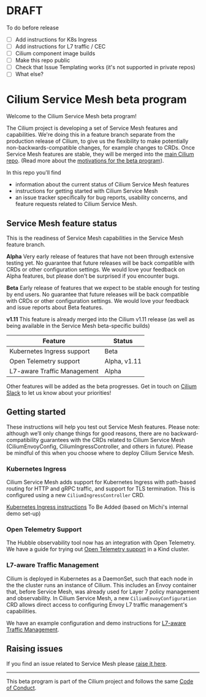 # DRAFT

To do before release 

- [ ] Add instructions for K8s Ingress
- [ ] Add instructions for L7 traffic / CEC
- [ ] Cilium component image builds
- [ ] Make this repo public 
- [ ] Check that Issue Templating works (it's not supported in private repos) 
- [ ] What else? 

# Cilium Service Mesh beta program

Welcome to the Cilium Service Mesh beta program! 

The Cilium project is developing a set of Service Mesh features and capabilities. We're doing this in a feature branch separate from the production release of Cilium, to give us the flexibility to make potentially non-backwards-compatible changes, for example changes to CRDs. Once Service Mesh features are stable, they will be merged into the [main Cilium repo](https://github.com/cilium/cilium). (Read more about the [motivations for the beta program](https://cilium.io/blog/2021/12/01/cilium-service-mesh-beta)). 

In this repo you'll find 
* information about the current status of Cilium Service Mesh features
* instructions for getting started with Cilium Service Mesh
* an issue tracker specifically for bug reports, usability concerns, and feature requests related to Cilium Service Mesh. 

## Service Mesh feature status 

This is the readiness of Service Mesh capabilities in the Service Mesh feature branch.

**Alpha** Very early release of features that have not been through extensive testing yet. No guarantee that future releases will be back compatible with CRDs or other configuration settings. We would love your feedback on Alpha features, but please don't be surprised if you encounter bugs.

**Beta** Early release of features that we expect to be stable enough for testing by end users. No guarantee that future releases will be back compatible with CRDs or other configuration settings. We would love your feedback and issue reports about Beta features. 

**v1.11** This feature is already merged into the Cilium v1.11 release (as well as being available in the Service Mesh beta-specific builds)

| Feature | Status | 
|---------|--------|
| Kubernetes Ingress support | Beta |
| Open Telemetry support | Alpha, v1.11 |
| L7-aware Traffic Management | Alpha | 

Other features will be added as the beta progresses. Get in touch on [Cilium Slack](http://slack.cilium.io) to let us know about your priorities! 

## Getting started

These instructions will help you test out Service Mesh features. Please note: although we’ll only change things for good reasons, there are no backward-compatibility guarantees with the CRDs related to Cilium Service Mesh (CiliumEnvoyConfig, CiliumIngressController, and others in future). Please be mindful of this when you choose where to deploy Cilium Service Mesh.

### Kubernetes Ingress

Cilium Service Mesh adds support for Kubernetes Ingress with path-based routing for HTTP and gRPC traffic, and support for TLS termination. This is configured using a new `CiliumIngressController` CRD. 

[Kubernetes Ingress instructions]() To Be Added (based on Michi's internal demo set-up) 

### Open Telemetry Support 

The Hubble observability tool now has an integration with Open Telemetry.  We have a guide for trying out [Open Telemetry support](https://github.com/cilium/hubble-otel/blob/main/USER_GUIDE_KIND.md) in a Kind cluster. 

### L7-aware Traffic Management

Cilium is deployed in Kubernetes as a DaemonSet, such that each node in the the cluster runs an instance of Cilium. This includes an Envoy container that, before Service Mesh, was already used for Layer 7 policy management and observability. In Cilium Service Mesh, a new `CiliumEnvoyConfiguration` CRD allows direct access to configuring Envoy L7 traffic management's capabilities. 

We have an example configuration and demo instructions for [L7-aware Traffic Management](https://github.com/cilium/cilium-service-mesh-beta/tree/main/l7-traffic-management).  

## Raising issues

If you find an issue related to Service Mesh please [raise it here](https://github.com/cilium/cilium-service-mesh-beta/issues). 

---

This beta program is part of the Cilium project and follows the same [Code of Conduct](https://github.com/cilium/cilium/blob/master/CODE_OF_CONDUCT.md). 
